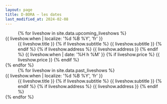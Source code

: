 ```yaml
---
layout: page
title: D-BORA — les dates
last_modified_at: 2024-02-08
---
```


<div class="row">
<div class="col-12 col-md-6 offset-md-3" markdown="1">

<div class="text-center" markdown="1">
<dd class="mb-5">
  {% for liveshow in site.data.upcoming_liveshows %}
    <dt class="fs-3 text-danger mt-3">
      {{ liveshow.when | localize: '%d %B %Y', 'fr' }}
    </dt>
    <dd class="border-bottom border-light-subtle pb-3">
      <span class="fs-4">{{ liveshow.title }}</span>
      {% if liveshow.subtitle %}
        <span class="d-block fst-italic">{{ liveshow.subtitle }}</span>
      {% endif %}
      {% if liveshow.address %}
        <span class="d-block text-secondary">{{ liveshow.address }}</span>
      {% endif %}
      <span class="d-block fw-bold text-info">{{ liveshow.when | date: '%H h %M' }}</span>
      {% if liveshow.price %}
        <span class="d-block text-success">{{ liveshow.price }}</span>
      {% endif %}
    </dd>
  {% endfor %}
</dd>

<dd class="mt-5">
  {% for liveshow in site.data.past_liveshows %}
    <dt class="text-warning mt-3">{{ liveshow.when | localize: '%d %B %Y', 'fr' }}</dt>
    <dd>
      <span class="fs-4">{{ liveshow.title }}</span>
      {% if liveshow.subtitle %}
        <span class="d-block fst-italic">{{ liveshow.subtitle }}</span>
      {% endif %}
      {% if liveshow.address %}
        <span class="d-block text-secondary">{{ liveshow.address }}</span>
      {% endif %}
    </dd>
  {% endfor %}
</dd>

</div>
</div>
</div>

